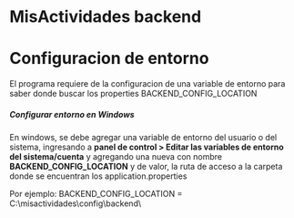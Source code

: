 # MisActividades backend

# Configuracion de entorno
El programa requiere de la configuracion de una variable de entorno para saber donde buscar los properties
BACKEND_CONFIG_LOCATION

##### Configurar entorno en Windows
En windows, se debe agregar una variable de entorno del usuario o del sistema, 
ingresando a **panel de control > Editar las variables de entorno del sistema/cuenta** 
y agregando una nueva con nombre **BACKEND_CONFIG_LOCATION** y de valor, la ruta
de acceso a la carpeta donde se encuentran los application.properties

Por ejemplo: BACKEND_CONFIG_LOCATION = C:\misactividades\config\backend\